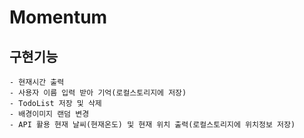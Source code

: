 # Momentum

## 구현기능
    - 현재시간 출력
    - 사용자 이름 입력 받아 기억(로컬스토리지에 저장)
    - TodoList 저장 및 삭제
    - 배경이미지 랜덤 변경
    - API 활용 현재 날씨(현재온도) 및 현재 위치 출력(로컬스토리지에 위치정보 저장)

